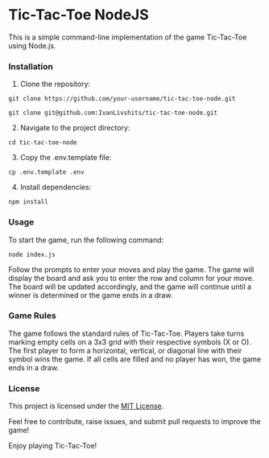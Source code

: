 # Tic-Tac-Toe NodeJS

This is a simple command-line implementation of the game Tic-Tac-Toe using Node.js.

### Installation
1. Clone the repository:

`git clone https://github.com/your-username/tic-tac-toe-node.git`

`git clone git@github.com:IvanLivshits/tic-tac-toe-node.git`

2. Navigate to the project directory:

`cd tic-tac-toe-node`

3. Copy the .env.template file:

`cp .env.template .env`

4. Install dependencies:

`npm install`

### Usage
To start the game, run the following command:

`node index.js`

Follow the prompts to enter your moves and play the game. The game will display the board and ask you to enter the row and column for your move. The board will be updated accordingly, and the game will continue until a winner is determined or the game ends in a draw.

### Game Rules
The game follows the standard rules of Tic-Tac-Toe. Players take turns marking empty cells on a 3x3 grid with their respective symbols (X or O). The first player to form a horizontal, vertical, or diagonal line with their symbol wins the game. If all cells are filled and no player has won, the game ends in a draw.

### License
This project is licensed under the [MIT License](https://opensource.org/license/mit/).

Feel free to contribute, raise issues, and submit pull requests to improve the game!

Enjoy playing Tic-Tac-Toe!
